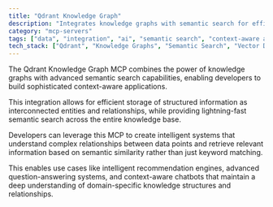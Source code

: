 ```yaml
---
title: "Qdrant Knowledge Graph"
description: "Integrates knowledge graphs with semantic search for efficient storage and retrieval of structured information in context-aware applications."
category: "mcp-servers"
tags: ["data", "integration", "ai", "semantic search", "context-aware applications", "recommendation engines", "question-answering systems", "chatbots"]
tech_stack: ["Qdrant", "Knowledge Graphs", "Semantic Search", "Vector Databases", "Graph Databases"]
---
```


The Qdrant Knowledge Graph MCP combines the power of knowledge graphs with advanced semantic search capabilities, enabling developers to build sophisticated context-aware applications. 

This integration allows for efficient storage of structured information as interconnected entities and relationships, while providing lightning-fast semantic search across the entire knowledge base.

Developers can leverage this MCP to create intelligent systems that understand complex relationships between data points and retrieve relevant information based on semantic similarity rather than just keyword matching. 

This enables use cases like intelligent recommendation engines, advanced question-answering systems, and context-aware chatbots that maintain a deep understanding of domain-specific knowledge structures and relationships.